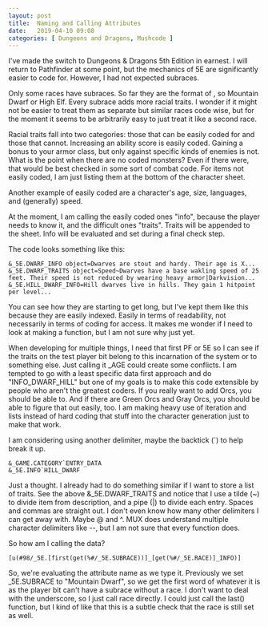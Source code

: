 ```yaml
---
layout: post
title:  Naming and Calling Attributes
date:   2019-04-10 09:08
categories: [ Dungeons and Dragons, Mushcode ]
---
```

I've made the switch to Dungeons & Dragons 5th Edition in earnest. I will return to Pathfinder at some point, but the mechanics of 5E are significantly easier to code for. However, I had not expected subraces.

Only some races have subraces. So far they are the format of <something> <race>, so Mountain Dwarf or High Elf. Every subrace adds more racial traits. I wonder if it might not be easier to treat them as separate but similar races code wise, but for the moment it seems to be arbitrarily easy to just treat it like a second race.

Racial traits fall into two categories: those that can be easily coded for and those that cannot. Increasing an ability score is easily coded. Gaining a bonus to your armor class, but only against specific kinds of enemies is not. What is the point when there are no coded monsters? Even if there were, that would be best checked in some sort of combat code. For items not easily coded, I am just listing them at the bottom of the character sheet.

Another example of easily coded are a character's age, size, languages, and (generally) speed.

At the moment, I am calling the easily coded ones "info", because the player needs to know it, and the difficult ones "traits". Traits will be appended to the sheet. Info will be evaluated and set during a final check step.

The code looks something like this:

```
&_5E.DWARF_INFO object=Dwarves are stout and hardy. Their age is X...
&_5E.DWARF_TRAITS object=Speed~Dwarves have a base wakling speed of 25 feet. Their speed is not reduced by wearing heavy armor|Darkvision...
&_5E.HILL_DWARF_INFO=Hill dwarves live in hills. They gain 1 hitpoint per level...
```
You can see how they are starting to get long, but I've kept them like this because they are easily indexed. Easily in terms of readability, not necessarily in terms of coding for access. It makes me wonder if I need to look at making a function, but I am not sure why just yet. 

When developing for multiple things, I need that first PF or 5E so I can see if the traits on the test player bit belong to this incarnation of the system or to something else. Just calling it _AGE could create some conflicts. I am tempted to go with a least specific data first approach and do "INFO_DWARF_HILL" but one of my goals is to make this code extensible by people who aren't the greatest coders. If you really want to add Orcs, you should be able to. And if there are Green Orcs and Gray Orcs, you should be able to figure that out easily, too. I am making heavy use of iteration and lists instead of hard coding that stuff into the character generation just to make that work.

I am considering using another delimiter, maybe the backtick (`) to help break it up.
```
&_GAME.CATEGORY`ENTRY_DATA
&_5E.INFO`HILL_DWARF
```

Just a thought. I already had to do something similar if I want to store a list of traits. See the above &_5E.DWARF_TRAITS and notice that I use a tilde (~) to divide item from description, and a pipe (\|) to divide each entry. Spaces and commas are straight out. I don't even know how many other delimiters I can get away with. Maybe @ and ^. MUX does understand multiple character delimiters like --, but I am not sure that every function does.

So how am I calling the data?
```
[u(#98/_5E.[first(get(%#/_5E.SUBRACE))]_[get(%#/_5E.RACE)]_INFO)]
```

So, we're evaluating the attribute name as we type it. Previously we set _5E.SUBRACE to "Mountain Dwarf", so we get the first word of whatever it is as the player bit can't have a subrace without a race. I don't want to deal with the underscore, so I just call race directly. I could just call the last() function, but I kind of like that this is a subtle check that the race is still set as well.